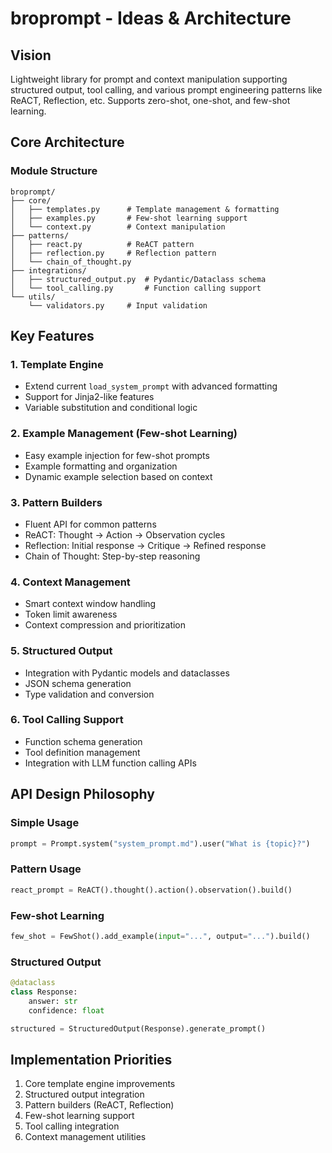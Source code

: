 # broprompt - Ideas & Architecture

## Vision
Lightweight library for prompt and context manipulation supporting structured output, tool calling, and various prompt engineering patterns like ReACT, Reflection, etc. Supports zero-shot, one-shot, and few-shot learning.

## Core Architecture

### Module Structure
```
broprompt/
├── core/
│   ├── templates.py      # Template management & formatting
│   ├── examples.py       # Few-shot learning support
│   └── context.py        # Context manipulation
├── patterns/
│   ├── react.py          # ReACT pattern
│   ├── reflection.py     # Reflection pattern
│   └── chain_of_thought.py
├── integrations/
│   ├── structured_output.py  # Pydantic/Dataclass schema
│   └── tool_calling.py       # Function calling support
└── utils/
    └── validators.py     # Input validation
```

## Key Features

### 1. Template Engine
- Extend current `load_system_prompt` with advanced formatting
- Support for Jinja2-like features
- Variable substitution and conditional logic

### 2. Example Management (Few-shot Learning)
- Easy example injection for few-shot prompts
- Example formatting and organization
- Dynamic example selection based on context

### 3. Pattern Builders
- Fluent API for common patterns
- ReACT: Thought → Action → Observation cycles
- Reflection: Initial response → Critique → Refined response
- Chain of Thought: Step-by-step reasoning

### 4. Context Management
- Smart context window handling
- Token limit awareness
- Context compression and prioritization

### 5. Structured Output
- Integration with Pydantic models and dataclasses
- JSON schema generation
- Type validation and conversion

### 6. Tool Calling Support
- Function schema generation
- Tool definition management
- Integration with LLM function calling APIs

## API Design Philosophy

### Simple Usage
```python
prompt = Prompt.system("system_prompt.md").user("What is {topic}?")
```

### Pattern Usage
```python
react_prompt = ReACT().thought().action().observation().build()
```

### Few-shot Learning
```python
few_shot = FewShot().add_example(input="...", output="...").build()
```

### Structured Output
```python
@dataclass
class Response:
    answer: str
    confidence: float

structured = StructuredOutput(Response).generate_prompt()
```

## Implementation Priorities
1. Core template engine improvements
2. Structured output integration
3. Pattern builders (ReACT, Reflection)
4. Few-shot learning support
5. Tool calling integration
6. Context management utilities